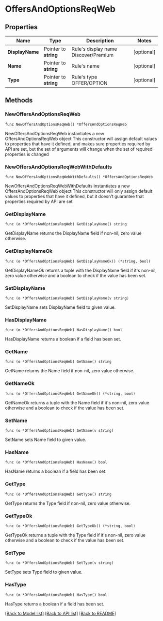 # OffersAndOptionsReqWeb

## Properties

Name | Type | Description | Notes
------------ | ------------- | ------------- | -------------
**DisplayName** | Pointer to **string** | Rule&#39;s display name Discover/Premium | [optional] 
**Name** | Pointer to **string** | Rule&#39;s name | [optional] 
**Type** | Pointer to **string** | Rule&#39;s type OFFER/OPTION | [optional] 

## Methods

### NewOffersAndOptionsReqWeb

`func NewOffersAndOptionsReqWeb() *OffersAndOptionsReqWeb`

NewOffersAndOptionsReqWeb instantiates a new OffersAndOptionsReqWeb object
This constructor will assign default values to properties that have it defined,
and makes sure properties required by API are set, but the set of arguments
will change when the set of required properties is changed

### NewOffersAndOptionsReqWebWithDefaults

`func NewOffersAndOptionsReqWebWithDefaults() *OffersAndOptionsReqWeb`

NewOffersAndOptionsReqWebWithDefaults instantiates a new OffersAndOptionsReqWeb object
This constructor will only assign default values to properties that have it defined,
but it doesn't guarantee that properties required by API are set

### GetDisplayName

`func (o *OffersAndOptionsReqWeb) GetDisplayName() string`

GetDisplayName returns the DisplayName field if non-nil, zero value otherwise.

### GetDisplayNameOk

`func (o *OffersAndOptionsReqWeb) GetDisplayNameOk() (*string, bool)`

GetDisplayNameOk returns a tuple with the DisplayName field if it's non-nil, zero value otherwise
and a boolean to check if the value has been set.

### SetDisplayName

`func (o *OffersAndOptionsReqWeb) SetDisplayName(v string)`

SetDisplayName sets DisplayName field to given value.

### HasDisplayName

`func (o *OffersAndOptionsReqWeb) HasDisplayName() bool`

HasDisplayName returns a boolean if a field has been set.

### GetName

`func (o *OffersAndOptionsReqWeb) GetName() string`

GetName returns the Name field if non-nil, zero value otherwise.

### GetNameOk

`func (o *OffersAndOptionsReqWeb) GetNameOk() (*string, bool)`

GetNameOk returns a tuple with the Name field if it's non-nil, zero value otherwise
and a boolean to check if the value has been set.

### SetName

`func (o *OffersAndOptionsReqWeb) SetName(v string)`

SetName sets Name field to given value.

### HasName

`func (o *OffersAndOptionsReqWeb) HasName() bool`

HasName returns a boolean if a field has been set.

### GetType

`func (o *OffersAndOptionsReqWeb) GetType() string`

GetType returns the Type field if non-nil, zero value otherwise.

### GetTypeOk

`func (o *OffersAndOptionsReqWeb) GetTypeOk() (*string, bool)`

GetTypeOk returns a tuple with the Type field if it's non-nil, zero value otherwise
and a boolean to check if the value has been set.

### SetType

`func (o *OffersAndOptionsReqWeb) SetType(v string)`

SetType sets Type field to given value.

### HasType

`func (o *OffersAndOptionsReqWeb) HasType() bool`

HasType returns a boolean if a field has been set.


[[Back to Model list]](../README.md#documentation-for-models) [[Back to API list]](../README.md#documentation-for-api-endpoints) [[Back to README]](../README.md)


